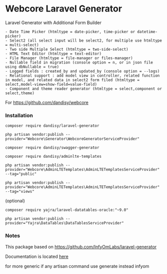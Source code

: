 # Webcore Laravel Generator

Laravel Generator with Additional Form Builder

    - Date Time Picker (htmltype = date-picker, time-picker or datetime-picker)
    - Select2 (all select input will be select2, for multiple use htmltype = multi-select)
    - Two side Multiple Select (htmltype = two-side-select)
    - HTML Text Editor (htmltype = text-editor)
    - File Manager (htmltype = file-manager or files-manager)
    - Nullable field in migration (console option = n, or in json file using dbNullable = true)
    - Logged fields : created_by and updated_by (console option = --logs)
    - Relational support : add model view in controller, related function in model, and related data in select2 form filed (htmltype = select,model-view=show-field=value-field)
    - Component and theme reader generator (htmltype = select,component or select,theme)

For https://github.com/dandisy/webcore

### Installation

    composer require dandisy/laravel-generator

    php artisan vendor:publish --provider="Webcore\Generator\WebcoreGeneratorServiceProvider"

    composer require dandisy/swagger-generator

    composer require dandisy/adminlte-templates

    php artisan vendor:publish --provider="Webcore\AdminLTETemplates\AdminLTETemplatesServiceProvider" --tag="public"

    php artisan vendor:publish --provider="Webcore\AdminLTETemplates\AdminLTETemplatesServiceProvider" --tag="views"

(optional)

    composer require yajra/laravel-datatables-oracle:"~9.0"

    php artisan vendor:publish --provider="Yajra\DataTables\DataTablesServiceProvider"

### Notes

This package based on https://github.com/InfyOmLabs/laravel-generator

Documentation is located [here](http://labs.infyom.com/laravelgenerator)

for more generic if any artisan command use generate instead infyom
